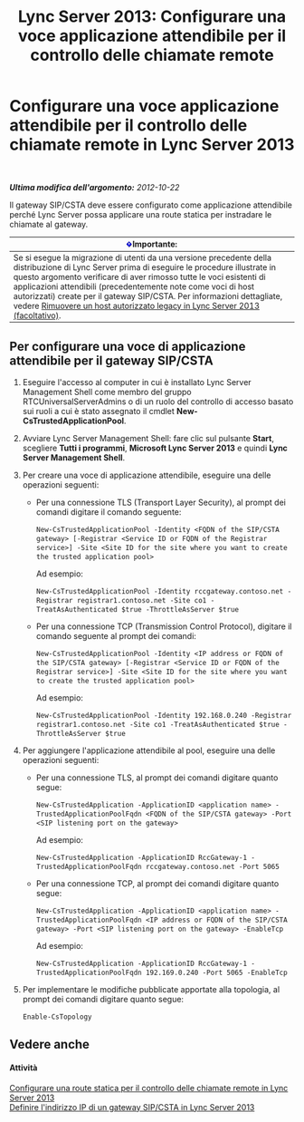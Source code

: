 ﻿---
title: 'Lync Server 2013: Configurare una voce applicazione attendibile per il controllo delle chiamate remote'
TOCTitle: Configurare una voce applicazione attendibile per il controllo delle chiamate remote
ms:assetid: 37777f93-8b24-40cf-808e-7c6230eb2132
ms:mtpsurl: https://technet.microsoft.com/it-it/library/Gg558636(v=OCS.15)
ms:contentKeyID: 49300176
ms.date: 08/24/2015
mtps_version: v=OCS.15
ms.translationtype: HT
---

# Configurare una voce applicazione attendibile per il controllo delle chiamate remote in Lync Server 2013

 

_**Ultima modifica dell'argomento:** 2012-10-22_

Il gateway SIP/CSTA deve essere configurato come applicazione attendibile perché Lync Server possa applicare una route statica per instradare le chiamate al gateway.

<table>
<thead>
<tr class="header">
<th><img src="images/Gg412908.important(OCS.15).gif" title="important" alt="important" />Importante:</th>
</tr>
</thead>
<tbody>
<tr class="odd">
<td>Se si esegue la migrazione di utenti da una versione precedente della distribuzione di Lync Server prima di eseguire le procedure illustrate in questo argomento verificare di aver rimosso tutte le voci esistenti di applicazioni attendibili (precedentemente note come voci di host autorizzati) create per il gateway SIP/CSTA. Per informazioni dettagliate, vedere <a href="lync-server-2013-remove-a-legacy-authorized-host-optional.md">Rimuovere un host autorizzato legacy in Lync Server 2013 (facoltativo)</a>.</td>
</tr>
</tbody>
</table>


## Per configurare una voce di applicazione attendibile per il gateway SIP/CSTA

1.  Eseguire l'accesso al computer in cui è installato Lync Server Management Shell come membro del gruppo RTCUniversalServerAdmins o di un ruolo del controllo di accesso basato sui ruoli a cui è stato assegnato il cmdlet **New-CsTrustedApplicationPool**.

2.  Avviare Lync Server Management Shell: fare clic sul pulsante **Start**, scegliere **Tutti i programmi**, **Microsoft Lync Server 2013** e quindi **Lync Server Management Shell**.

3.  Per creare una voce di applicazione attendibile, eseguire una delle operazioni seguenti:
    
      - Per una connessione TLS (Transport Layer Security), al prompt dei comandi digitare il comando seguente:
        
            New-CsTrustedApplicationPool -Identity <FQDN of the SIP/CSTA gateway> [-Registrar <Service ID or FQDN of the Registrar service>] -Site <Site ID for the site where you want to create the trusted application pool>
        
        Ad esempio:
        
            New-CsTrustedApplicationPool -Identity rccgateway.contoso.net -Registrar registrar1.contoso.net -Site co1 -TreatAsAuthenticated $true -ThrottleAsServer $true
    
      - Per una connessione TCP (Transmission Control Protocol), digitare il comando seguente al prompt dei comandi:
        
            New-CsTrustedApplicationPool -Identity <IP address or FQDN of the SIP/CSTA gateway> [-Registrar <Service ID or FQDN of the Registrar service>] -Site <Site ID for the site where you want to create the trusted application pool>
        
        Ad esempio:
        
            New-CsTrustedApplicationPool -Identity 192.168.0.240 -Registrar registrar1.contoso.net -Site co1 -TreatAsAuthenticated $true -ThrottleAsServer $true

4.  Per aggiungere l'applicazione attendibile al pool, eseguire una delle operazioni seguenti:
    
      - Per una connessione TLS, al prompt dei comandi digitare quanto segue:
        
            New-CsTrustedApplication -ApplicationID <application name> -TrustedApplicationPoolFqdn <FQDN of the SIP/CSTA gateway> -Port <SIP listening port on the gateway>
        
        Ad esempio:
        
            New-CsTrustedApplication -ApplicationID RccGateway-1 -TrustedApplicationPoolFqdn rccgateway.contoso.net -Port 5065
    
      - Per una connessione TCP, al prompt dei comandi digitare quanto segue:
        
            New-CsTrustedApplication -ApplicationID <application name> -TrustedApplicationPoolFqdn <IP address or FQDN of the SIP/CSTA gateway> -Port <SIP listening port on the gateway> -EnableTcp
        
        Ad esempio:
        
            New-CsTrustedApplication -ApplicationID RccGateway-1 -TrustedApplicationPoolFqdn 192.169.0.240 -Port 5065 -EnableTcp

5.  Per implementare le modifiche pubblicate apportate alla topologia, al prompt dei comandi digitare quanto segue:
    
        Enable-CsTopology

## Vedere anche

#### Attività

[Configurare una route statica per il controllo delle chiamate remote in Lync Server 2013](lync-server-2013-configure-a-static-route-for-remote-call-control.md)  
[Definire l'indirizzo IP di un gateway SIP/CSTA in Lync Server 2013](lync-server-2013-define-a-sip-csta-gateway-ip-address.md)

